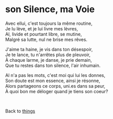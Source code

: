 # son Silence, ma Voie

Avec ellui, c'est toujours la même routine,<br>
Je lu lève, et je lui livre mes lèvres,<br>
Al, livide et pourtant libre, se mutine,<br>
Malgré sa lutte, nul ne brise mes rêves.<br>

J'aime ta haine, je vis dans ton désespoir,<br>
Je te lance, tu n'arrêtes plus de pleuvoir,<br>
À chaque larme, je danse, je prie demain,<br>
Que tu restes dans ton silence, l'air inhumain.<br>

Al n'a pas les mots, c'est moi qui lui les donnes,<br>
Son doute est mon essence, ainsi je résonne,<br>
Alors partageons ce corps, uni.es dans sa peur,<br>
À quoi bon me déloger quand je tiens son coeur?<br>


<br>

Back to [things](../things)